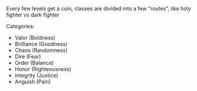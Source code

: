 Every few levels get a coin,
classes are divided into a few "routes", like holy fighter vs dark fighter

Categories:
- Valor (Boldness)
- Brilliance (Goodness)
- Chaos (Randomness)
- Dire (Fear)
- Order (Balance)
- Honor (Righteousness)
- Integrity (Justice)
- Anguish (Pain)